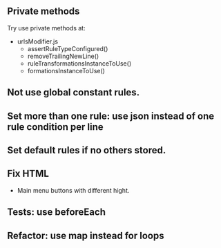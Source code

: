 ## Private methods

Try use private methods at:

- urlsModifier.js
  - assertRuleTypeConfigured()
  - removeTrailingNewLine()
  - ruleTransformationsInstanceToUse()
  - formationsInstanceToUse()

## Not use global constant rules.

## Set more than one rule: use json instead of one rule condition per line

## Set default rules if no others stored.

## Fix HTML
- Main menu buttons with different hight.

## Tests: use beforeEach

## Refactor: use map instead for loops
